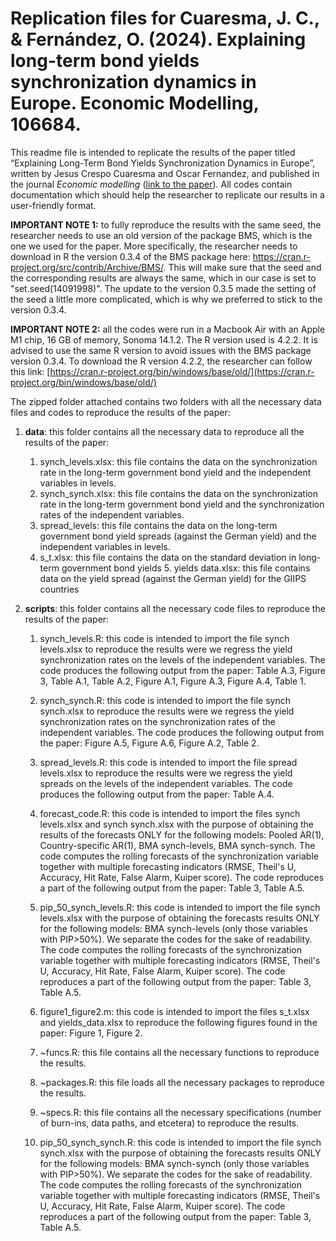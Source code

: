 # Replication files for Cuaresma, J. C., & Fernández, O. (2024). Explaining long-term bond yields synchronization dynamics in Europe. Economic Modelling, 106684.


This readme file is intended to replicate the results of the paper titled “Explaining Long-Term Bond Yields Synchronization Dynamics in Europe”, written by Jesus Crespo Cuaresma and Oscar Fernandez, and published in the journal *Economic modelling* ([link to the paper](https://www.sciencedirect.com/science/article/pii/S0264999324000403)). All codes contain documentation which should help the researcher to replicate our results in a user-friendly format. 


**IMPORTANT NOTE 1:** to fully reproduce the results with the same seed, the researcher needs to use an old version of the package BMS, which is the one we used for the paper. More specifically, the researcher needs to download in R the version 0.3.4 of the BMS package here: https://cran.r-project.org/src/contrib/Archive/BMS/. This will make sure that the seed and the corresponding results are always the same, which in our case is set to "set.seed(14091998)". The update to the version 0.3.5 made the setting of the seed a little more complicated, which is why we preferred to stick to the version 0.3.4. 

**IMPORTANT NOTE 2:** all the codes were run in a Macbook Air with an Apple M1 chip, 16 GB of memory, Sonoma 14.1.2. The R version used is 4.2.2. It is advised to use the same R version to avoid issues with the BMS package version 0.3.4. To download the R version 4.2.2, the researcher can follow this link: [https://cran.r-project.org/bin/windows/base/old/](https://cran.r-project.org/bin/windows/base/old/)

The zipped folder attached contains two folders with all the necessary data files and codes to reproduce the results of the paper:

1. **data**: this folder contains all the necessary data to reproduce all the results of the paper: 
	1. synch_levels.xlsx: this file contains the data on the synchronization rate in the long-term government bond yield and the independent variables in levels.
	2. synch_synch.xlsx: this file contains the data on the synchronization rate in the long-term government bond yield and the synchronization rates of the independent variables.
	3. spread_levels: this file contains the data on the long-term government bond yield spreads (against the German yield) and the independent variables in levels.
	4. s_t.xlsx: this file contains the data on the standard deviation in long-term government bond yields
    	5. yields data.xlsx: this file contains data on the yield spread (against the German yield) for the GIIPS countries

2. **scripts**: this folder contains all the necessary code files to reproduce the results of the paper:
	1. synch_levels.R: this code is intended to import the file synch levels.xlsx to reproduce the results were we regress the yield synchronization rates on the levels of the independent variables. The code produces the following output from the paper: Table A.3, Figure 3, Table A.1, Table A.2, Figure A.1, Figure A.3, Figure A.4, Table 1.

	2. synch_synch.R: this code is intended to import the file synch synch.xlsx to reproduce the results were we regress the yield synchronization rates on the synchronization rates of the independent variables. The code produces the following output from the paper: Figure A.5, Figure A.6, Figure A.2, Table 2.

	3. spread_levels.R: this code is intended to import the file spread levels.xlsx to reproduce the results were we regress the yield spreads on the levels of the independent variables. The code produces the following output from the paper: Table A.4.

	4. forecast_code.R: this code is intended to import the files synch levels.xlsx and synch synch.xlsx with the purpose of obtaining the results of the forecasts ONLY for the following models: Pooled AR(1), Country-specific AR(1), BMA synch-levels, BMA synch-synch. The code computes the rolling forecasts of the synchronization variable together with multiple forecasting indicators (RMSE, Theil's U, Accuracy, Hit Rate, False Alarm, Kuiper score). The code reproduces a part of the following output from the paper: Table 3, Table A.5.

	5. pip_50_synch_levels.R: this code is intended to import the file synch levels.xlsx with the purpose of obtaining the forecasts results ONLY for the following models: BMA synch-levels (only those variables with PIP>50\%). We separate the codes for the sake of readability. The code computes the rolling forecasts of the synchronization variable together with multiple forecasting indicators (RMSE, Theil's U, Accuracy, Hit Rate, False Alarm, Kuiper score). The code reproduces a part of the following output from the paper: Table 3, Table A.5.   

	6. figure1_figure2.m: this code is intended to import the files s_t.xlsx and yields_data.xlsx to reproduce the following figures found in the paper: Figure 1, Figure 2.
 	7. ~funcs.R: this file contains all the necessary functions to reproduce the results.
	8. ~packages.R: this file loads all the necessary packages to reproduce the results. 
 	9. ~specs.R: this file contains all the necessary specifications (number of burn-ins, data paths, and etcetera) to reproduce the results. 


	6. pip_50_synch_synch.R: this code is intended to import the file synch synch.xlsx with the purpose of obtaining the forecasts results ONLY for the following models: BMA synch-synch (only those variables with PIP>50\%). We separate the codes for the sake of readability. The code computes the rolling forecasts of the synchronization variable together with multiple forecasting indicators (RMSE, Theil's U, Accuracy, Hit Rate, False Alarm, Kuiper score). The code reproduces a part of the following output from the paper: Table 3, Table A.5.

